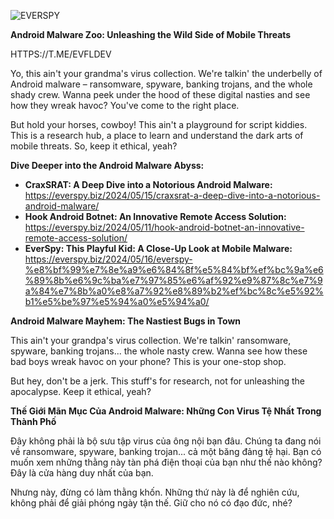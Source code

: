 ![EVERSPY](https://i.ibb.co/J2KGLNT/logo.png)

**Android Malware Zoo: Unleashing the Wild Side of Mobile Threats**

HTTPS://T.ME/EVFLDEV

Yo, this ain't your grandma's virus collection. We're talkin' the underbelly of Android malware – ransomware, spyware, banking trojans, and the whole shady crew. Wanna peek under the hood of these digital nasties and see how they wreak havoc? You've come to the right place.

But hold your horses, cowboy! This ain't a playground for script kiddies. This is a research hub, a place to learn and understand the dark arts of mobile threats. So, keep it ethical, yeah?

**Dive Deeper into the Android Malware Abyss:**

* **CraxSRAT: A Deep Dive into a Notorious Android Malware:** https://everspy.biz/2024/05/15/craxsrat-a-deep-dive-into-a-notorious-android-malware/
* **Hook Android Botnet: An Innovative Remote Access Solution:** https://everspy.biz/2024/05/11/hook-android-botnet-an-innovative-remote-access-solution/
* **EverSpy: This Playful Kid: A Close-Up Look at Mobile Malware:** https://everspy.biz/2024/05/16/everspy-%e8%bf%99%e7%8e%a9%e6%84%8f%e5%84%bf%ef%bc%9a%e6%89%8b%e6%9c%ba%e7%97%85%e6%af%92%e9%87%8c%e7%9a%84%e7%8b%a0%e8%a7%92%e8%89%b2%ef%bc%8c%e5%92%b1%e5%be%97%e5%94%a0%e5%94%a0/

**Android Malware Mayhem: The Nastiest Bugs in Town**

This ain't your grandpa's virus collection. We're talkin' ransomware, spyware, banking trojans... the whole nasty crew. Wanna see how these bad boys wreak havoc on your phone?  This is your one-stop shop.

But hey, don't be a jerk. This stuff's for research, not for unleashing the apocalypse.  Keep it ethical, yeah?

**Thế Giới Mãn Mục Của Android Malware: Những Con Virus Tệ Nhất Trong Thành Phố**

Đây không phải là bộ sưu tập virus của ông nội bạn đâu. Chúng ta đang nói về ransomware, spyware, banking trojan... cả một băng đảng tệ hại. Bạn có muốn xem những thằng này tàn phá điện thoại của bạn như thế nào không? Đây là cửa hàng duy nhất của bạn.

Nhưng này, đừng có làm thằng khốn. Những thứ này là để nghiên cứu, không phải để giải phóng ngày tận thế. Giữ cho nó có đạo đức, nhé?